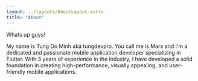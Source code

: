 ```yaml
---
layout: ../layouts/AboutLayout.astro
title: "About"
---
```


Whats up guys!

My name is Tung Do Minh aka tungdevpro. You call me is Marx and i'm a dedicated and passionate mobile application developer specializing in Flutter. With 3 years of experience in the industry, I have developed a solid foundation in creating high-performance, visually appealing, and user-friendly mobile applications.


